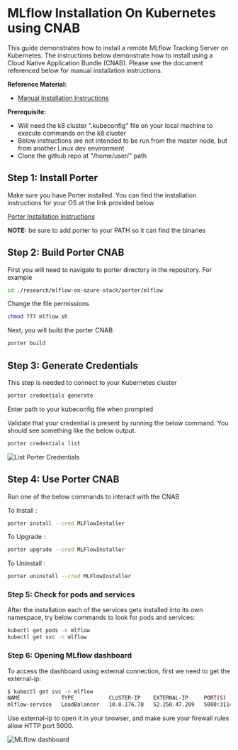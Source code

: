# MLflow Installation On Kubernetes using CNAB

This guide demonstrates how to install a remote MLflow Tracking Server on Kubernetes. The instructions below demonstrate how to install using a Cloud Native Application Bundle (CNAB). Please see the document referenced below for manual installation instructions.

**Reference Material:**
- [Manual Installation Instructions](./docs/manual_installation.md)

**Prerequisite:**
- Will need the k8 cluster ".kubeconfig" file on your local machine to execute commands on the k8 cluster 
- Below instructions are not intended to be run from the master node, but from another Linux dev environment
- Clone the github repo at "/home/user/" path

## Step 1: Install Porter
Make sure you have Porter installed. You can find the installation instructions for your OS at the link provided below.

[Porter Installation Instructions](https://porter.sh/install/)

**NOTE:** be sure to add porter to your PATH so it can find the binaries


## Step 2: Build Porter CNAB
First you will need to navigate to porter directory in the repository. For example 

```sh
cd ./research/mlflow-on-azure-stack/porter/mlflow
```
Change the file permissions

```sh
chmod 777 mlflow.sh
```
Next, you will build the porter CNAB

```sh
porter build
```

## Step 3: Generate Credentials 
This step is needed to connect to your Kubernetes cluster

```sh
porter credentials generate 
```
Enter path to your kubeconfig file when prompted

Validate that your credential is present by running the below command. You should see something like the below output.
```sh
porter credentials list
```

![List Porter Credentials](./docs/img/porter-credentials-validate.png)


## Step 4: Use Porter CNAB
Run one of the below commands to interact with the CNAB


To Install :
```sh
porter install --cred MLFlowInstaller
```
To Upgrade :
```sh
porter upgrade --cred MLFlowInstaller
```
To Uninstall :
```sh
porter uninstall --cred MLFlowInstaller
```
### Step 5: Check for pods and services
After the installation each of the services gets installed into its own namespace, try below commands to look for pods and services:

```sh
kubectl get pods -n mlflow
kubectl get svc -n mlflow
``` 

### Step 6: Opening MLflow dashboard
To access the dashboard using external connection, first we need to get the external-ip:

```sh
$ kubectl get svc -n mlflow
NAME             TYPE           CLUSTER-IP    EXTERNAL-IP     PORT(S)          AGE
mlflow-service   LoadBalancer   10.0.176.78   52.250.47.209   5000:31148/TCP   19m
```
Use external-ip to open it in your browser, and make sure your firewall rules allow HTTP port 5000.

![MLflow dashboard](./docs/img/mlflow_dashboard.png)

